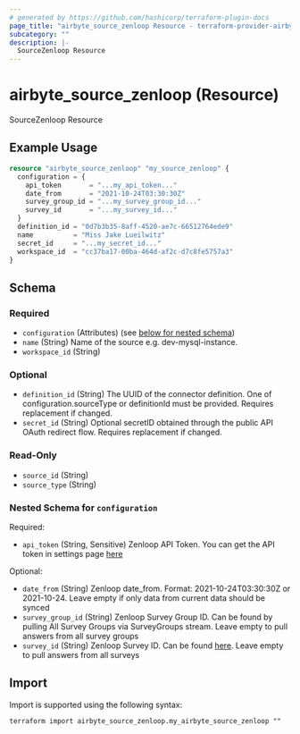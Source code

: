 ```yaml
---
# generated by https://github.com/hashicorp/terraform-plugin-docs
page_title: "airbyte_source_zenloop Resource - terraform-provider-airbyte"
subcategory: ""
description: |-
  SourceZenloop Resource
---
```


# airbyte_source_zenloop (Resource)

SourceZenloop Resource

## Example Usage

```terraform
resource "airbyte_source_zenloop" "my_source_zenloop" {
  configuration = {
    api_token       = "...my_api_token..."
    date_from       = "2021-10-24T03:30:30Z"
    survey_group_id = "...my_survey_group_id..."
    survey_id       = "...my_survey_id..."
  }
  definition_id = "0d7b3b35-8aff-4520-ae7c-66512764ede9"
  name          = "Miss Jake Lueilwitz"
  secret_id     = "...my_secret_id..."
  workspace_id  = "cc37ba17-00ba-464d-af2c-d7c8fe5757a3"
}
```

<!-- schema generated by tfplugindocs -->
## Schema

### Required

- `configuration` (Attributes) (see [below for nested schema](#nestedatt--configuration))
- `name` (String) Name of the source e.g. dev-mysql-instance.
- `workspace_id` (String)

### Optional

- `definition_id` (String) The UUID of the connector definition. One of configuration.sourceType or definitionId must be provided. Requires replacement if changed.
- `secret_id` (String) Optional secretID obtained through the public API OAuth redirect flow. Requires replacement if changed.

### Read-Only

- `source_id` (String)
- `source_type` (String)

<a id="nestedatt--configuration"></a>
### Nested Schema for `configuration`

Required:

- `api_token` (String, Sensitive) Zenloop API Token. You can get the API token in settings page <a href="https://app.zenloop.com/settings/api">here</a>

Optional:

- `date_from` (String) Zenloop date_from. Format: 2021-10-24T03:30:30Z or 2021-10-24. Leave empty if only data from current data should be synced
- `survey_group_id` (String) Zenloop Survey Group ID. Can be found by pulling All Survey Groups via SurveyGroups stream. Leave empty to pull answers from all survey groups
- `survey_id` (String) Zenloop Survey ID. Can be found <a href="https://app.zenloop.com/settings/api">here</a>. Leave empty to pull answers from all surveys

## Import

Import is supported using the following syntax:

```shell
terraform import airbyte_source_zenloop.my_airbyte_source_zenloop ""
```

